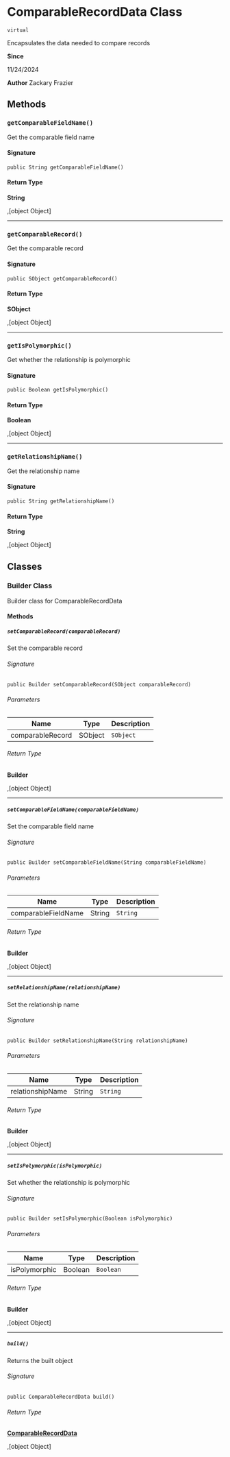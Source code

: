 # ComparableRecordData Class
`virtual`

Encapsulates the data needed to compare records

**Since** 

11/24/2024

**Author** Zackary Frazier

## Methods
### `getComparableFieldName()`

Get the comparable field name

#### Signature
```apex
public String getComparableFieldName()
```

#### Return Type
**String**

,[object Object]

---

### `getComparableRecord()`

Get the comparable record

#### Signature
```apex
public SObject getComparableRecord()
```

#### Return Type
**SObject**

,[object Object]

---

### `getIsPolymorphic()`

Get whether the relationship is polymorphic

#### Signature
```apex
public Boolean getIsPolymorphic()
```

#### Return Type
**Boolean**

,[object Object]

---

### `getRelationshipName()`

Get the relationship name

#### Signature
```apex
public String getRelationshipName()
```

#### Return Type
**String**

,[object Object]

## Classes
### Builder Class

Builder class for ComparableRecordData

#### Methods
##### `setComparableRecord(comparableRecord)`

Set the comparable record

###### Signature
```apex
public Builder setComparableRecord(SObject comparableRecord)
```

###### Parameters
| Name | Type | Description |
|------|------|-------------|
| comparableRecord | SObject | `SObject` |

###### Return Type
**Builder**

,[object Object]

---

##### `setComparableFieldName(comparableFieldName)`

Set the comparable field name

###### Signature
```apex
public Builder setComparableFieldName(String comparableFieldName)
```

###### Parameters
| Name | Type | Description |
|------|------|-------------|
| comparableFieldName | String | `String` |

###### Return Type
**Builder**

,[object Object]

---

##### `setRelationshipName(relationshipName)`

Set the relationship name

###### Signature
```apex
public Builder setRelationshipName(String relationshipName)
```

###### Parameters
| Name | Type | Description |
|------|------|-------------|
| relationshipName | String | `String` |

###### Return Type
**Builder**

,[object Object]

---

##### `setIsPolymorphic(isPolymorphic)`

Set whether the relationship is polymorphic

###### Signature
```apex
public Builder setIsPolymorphic(Boolean isPolymorphic)
```

###### Parameters
| Name | Type | Description |
|------|------|-------------|
| isPolymorphic | Boolean | `Boolean` |

###### Return Type
**Builder**

,[object Object]

---

##### `build()`

Returns the built object

###### Signature
```apex
public ComparableRecordData build()
```

###### Return Type
**[ComparableRecordData](ComparableRecordData.md)**

,[object Object]